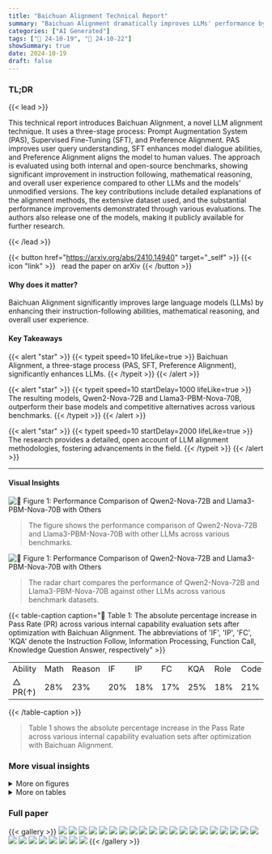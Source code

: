 ```yaml
---
title: "Baichuan Alignment Technical Report"
summary: "Baichuan Alignment dramatically improves LLMs' performance by optimizing training, enhancing data quality, and aligning models with human preferences, leading to significant gains in instruction follo..."
categories: ["AI Generated"]
tags: ["🔖 24-10-19", "🤗 24-10-22"]
showSummary: true
date: 2024-10-19
draft: false
---
```


### TL;DR


{{< lead >}}

This technical report introduces Baichuan Alignment, a novel LLM alignment technique.  It uses a three-stage process: Prompt Augmentation System (PAS), Supervised Fine-Tuning (SFT), and Preference Alignment.  PAS improves user query understanding, SFT enhances model dialogue abilities, and Preference Alignment aligns the model to human values.  The approach is evaluated using both internal and open-source benchmarks, showing significant improvement in instruction following, mathematical reasoning, and overall user experience compared to other LLMs and the models' unmodified versions.  The key contributions include detailed explanations of the alignment methods, the extensive dataset used, and the substantial performance improvements demonstrated through various evaluations. The authors also release one of the models, making it publicly available for further research.

{{< /lead >}}


{{< button href="https://arxiv.org/abs/2410.14940" target="_self" >}}
{{< icon "link" >}} &nbsp; read the paper on arXiv
{{< /button >}}

#### Why does it matter?
Baichuan Alignment significantly improves large language models (LLMs) by enhancing their instruction-following abilities, mathematical reasoning, and overall user experience.
#### Key Takeaways

{{< alert "star" >}}
{{< typeit speed=10 lifeLike=true >}} Baichuan Alignment, a three-stage process (PAS, SFT, Preference Alignment), significantly enhances LLMs. {{< /typeit >}}
{{< /alert >}}

{{< alert "star" >}}
{{< typeit speed=10 startDelay=1000 lifeLike=true >}} The resulting models, Qwen2-Nova-72B and Llama3-PBM-Nova-70B, outperform their base models and competitive alternatives across various benchmarks. {{< /typeit >}}
{{< /alert >}}

{{< alert "star" >}}
{{< typeit speed=10 startDelay=2000 lifeLike=true >}} The research provides a detailed, open account of LLM alignment methodologies, fostering advancements in the field. {{< /typeit >}}
{{< /alert >}}

------
#### Visual Insights



![](figures/figures_5_0.png "🔼 Figure 1: Performance Comparison of Qwen2-Nova-72B and Llama3-PBM-Nova-70B with Others")

> The figure shows the performance comparison of Qwen2-Nova-72B and Llama3-PBM-Nova-70B with other LLMs across various benchmarks.





![](charts/charts_1_0.png "🔼 Figure 1: Performance Comparison of Qwen2-Nova-72B and Llama3-PBM-Nova-70B with Others")

> The radar chart compares the performance of Qwen2-Nova-72B and Llama3-PBM-Nova-70B against other LLMs across various benchmark datasets.





{{< table-caption caption="🔽 Table 1: The absolute percentage increase in Pass Rate (PR) across various internal capability evaluation sets after optimization with Baichuan Alignment. The abbreviations of 'IF', 'IP', 'FC', 'KQA' denote the Instruction Follow, Information Processing, Function Call, Knowledge Question Answer, respectively" >}}
<br><table id='8' style='font-size:16px'><tr><td>Ability</td><td>Math</td><td>Reason</td><td>IF</td><td>IP</td><td>FC</td><td>KQA</td><td>Role</td><td>Code</td><td>Creation</td></tr><tr><td>△ PR(↑)</td><td>28%</td><td>23%</td><td>20%</td><td>18%</td><td>17%</td><td>25%</td><td>18%</td><td>21%</td><td>18%</td></tr></table>{{< /table-caption >}}

> Table 1 shows the absolute percentage increase in the Pass Rate across various internal capability evaluation sets after optimization with Baichuan Alignment.



### More visual insights

<details>
<summary>More on figures
</summary>


![](figures/figures_6_0.png "🔼 Figure 1: Performance Comparison of Qwen2-Nova-72B and Llama3-PBM-Nova-70B with Others")

> The figure shows a comparison of the performance of Qwen2-Nova-72B and Llama3-PBM-Nova-70B against other LLMs across various benchmark datasets.


![](figures/figures_7_0.png "🔼 Figure 1: Performance Comparison of Qwen2-Nova-72B and Llama3-PBM-Nova-70B with Others")

> The figure shows a radar chart comparing the performance of Qwen2-Nova-72B and Llama3-PBM-Nova-70B against other LLMs across various benchmark datasets.


![](figures/figures_11_0.png "🔼 Figure 1: Performance Comparison of Qwen2-Nova-72B and Llama3-PBM-Nova-70B with Others")

> The figure shows a radar chart comparing the performance of Qwen2-Nova-72B and Llama3-PBM-Nova-70B against other LLMs across various benchmarks.


![](figures/figures_18_0.png "🔼 Figure 1: Performance Comparison of Qwen2-Nova-72B and Llama3-PBM-Nova-70B with Others")

> The figure shows a radar chart comparing the performance of Qwen2-Nova-72B and Llama3-PBM-Nova-70B against other LLMs across various benchmark datasets.


![](figures/figures_19_0.png "🔼 Figure 1: Performance Comparison of Qwen2-Nova-72B and Llama3-PBM-Nova-70B with Others")

> The figure shows a radar chart comparing the performance of Qwen2-Nova-72B and Llama3-PBM-Nova-70B against other LLMs across various benchmarks.


![](figures/figures_20_0.png "🔼 Figure 1: Performance Comparison of Qwen2-Nova-72B and Llama3-PBM-Nova-70B with Others")

> The figure shows the performance comparison of Qwen2-Nova-72B and Llama3-PBM-Nova-70B with other models across various benchmarks.


</details>




<details>
<summary>More on tables
</summary>


{{< table-caption caption="🔽 Table 2: Comparison of Qwen2-Nova-72B with Other Models.: based on the same base model. underlined: results that were not found publicly and are derived from our own testing." >}}
<br><table id='6' style='font-size:16px'><tr><td>Models</td><td>Arena Hard</td><td>MT Bench</td><td>Human Eval</td><td>BBH</td><td>MATH</td><td>Follow Bench</td><td>IFEval</td></tr><tr><td>Llama-3.1-70B-Instruct</td><td>59.9</td><td>8.95</td><td>80.5</td><td>83.20</td><td>64.18</td><td>77.25</td><td>87.50</td></tr><tr><td>Deepseek-v2-Chat</td><td>68.3</td><td>8.85</td><td>76.8</td><td>79.70</td><td>53.90</td><td>73.67</td><td>57.50</td></tr><tr><td>Mixtral-8x22B-Instruct</td><td>36.4</td><td>8.66</td><td>75.0</td><td>78.40</td><td>47.40</td><td>67.28</td><td>67.10</td></tr><tr><td>Qwen1.5-110B-Chat</td><td>39.8</td><td>8.88</td><td>74.4</td><td>74.20</td><td>42.00</td><td>76.88</td><td>57.50</td></tr><tr><td>Qwen2-72B-Instruct</td><td>48.1</td><td>9.12</td><td>86.0</td><td>80.89</td><td>59.70</td><td>79.95</td><td>77.60</td></tr><tr><td>Qwen2-Nova-72B</td><td>75.1</td><td>9.23</td><td>86.6</td><td>86.43</td><td>69.06</td><td>81.61</td><td>80.59</td></tr></table>{{< /table-caption >}}

> The table compares the performance of Qwen2-Nova-72B against other models across several open-source benchmarks.


{{< table-caption caption="🔽 Table 3: Comparison of Llama3-PBM-Nova-70B with Others.: based on the same base model. underlined: results that were not found publicly and are derived from our own testing." >}}
<br><table id='8' style='font-size:16px'><tr><td>Models</td><td>Arena Hard</td><td>MixEval Hard</td><td>Alpaca Eval2.0</td><td>MT Bench</td><td>GPQA</td></tr><tr><td>GPT-4o</td><td>79.2</td><td>64.7</td><td>57.5</td><td>93.5</td><td>52</td></tr><tr><td>GPT-4-Turbo-0409</td><td>82.6</td><td>62.6</td><td>55.0</td><td>92.9</td><td>44</td></tr><tr><td>Llama-3.1-70B-Instruct</td><td>55.7</td><td>61.3</td><td>38.1</td><td>89.3</td><td>36</td></tr><tr><td>Llama-3-70B-Instruct</td><td>46.6</td><td>55.9</td><td>34.4</td><td>89.8</td><td>29</td></tr><tr><td>Llama3-PBM-Nova-70B</td><td>74.5</td><td>58.1</td><td>56.9</td><td>88.1</td><td>34</td></tr></table>{{< /table-caption >}}

> Table 3 compares the performance of Llama3-PBM-Nova-70B against other models across several open-source benchmarks.


{{< table-caption caption="🔽 Table 4: The evaluation results of LLMs on CFBench and its splits." >}}
<table id='10' style='font-size:14px'><tr><td rowspan="2">Model</td><td colspan="3">Easy Set</td><td colspan="3">Hard Set</td><td colspan="3">Full Set</td></tr><tr><td>CSR</td><td>ISR</td><td>PSR</td><td>CSR</td><td>ISR</td><td>PSR</td><td>CSR</td><td>ISR</td><td>PSR</td></tr><tr><td>GPT-4o</td><td>0.956</td><td>0.868</td><td>0.888</td><td>0.816</td><td>0.438</td><td>0.582</td><td>0.886</td><td>0.653</td><td>0.735</td></tr><tr><td>Claude-3.5-Sonnet</td><td>0.943</td><td>0.844</td><td>0.882</td><td>0.799</td><td>0.408</td><td>0.564</td><td>0.871</td><td>0.626</td><td>0.723</td></tr><tr><td>GLM-4-0520</td><td>0.939</td><td>0.820</td><td>0.852</td><td>0.785</td><td>0.372</td><td>0.536</td><td>0.862</td><td>0.596</td><td>0.694</td></tr><tr><td>DeepSeek-V2-0628</td><td>0.946</td><td>0.830</td><td>0.868</td><td>0.786</td><td>へ ~ 0.350</td><td>0.524</td><td>0.866</td><td>0.590</td><td>0.696</td></tr><tr><td>Yi-Large</td><td>0.900</td><td>0.730</td><td>0.786</td><td>0.744</td><td>0.292</td><td>0.460</td><td>0.822</td><td>0.511</td><td>0.623</td></tr><tr><td>MoonShot- V1-8k</td><td>0.919</td><td>0.764</td><td>0.812</td><td>0.758</td><td>0.308</td><td>0.464</td><td>0.838</td><td>0.536</td><td>0.638</td></tr><tr><td>Qwen2-72B-Instruct</td><td>0.944</td><td>0.836</td><td>0.880</td><td>0.791</td><td>0.342</td><td>0.530</td><td>0.867</td><td>0.589</td><td>0.705</td></tr><tr><td>Baichuan-Instruct</td><td>0.935</td><td>0.804</td><td>0.844</td><td>0.793</td><td>0.372</td><td>0.541</td><td>0.863</td><td>0.582</td><td>0.695</td></tr></table>{{< /table-caption >}}

> The table presents a comprehensive evaluation of LLMs' constraint-following proficiency across three difficulty levels (Easy, Hard, Full) using three key metrics (CSR, ISR, PSR) on the CFBench benchmark.


{{< table-caption caption="🔽 Table 5: The CSR score, an core evaluation metric in SysBench, is shown under various constraints." >}}
<br><table id='8' style='font-size:20px'><tr><td rowspan="2">Model</td><td colspan="7">CSR</td></tr><tr><td>Action</td><td>Content</td><td>Background</td><td>Role</td><td>Format</td><td>Style</td><td>Total</td></tr><tr><td>GPT-4o</td><td>86.8%</td><td>86.9%</td><td>87.2%</td><td>93.5%</td><td>87.4%</td><td>86.5%</td><td>87.1%</td></tr><tr><td>Claude-3-Opus</td><td>83.4%</td><td>85.6%</td><td>91.0%</td><td>93.5%</td><td>83.2%</td><td>85.0%</td><td>85.0%</td></tr><tr><td>Qwen2-72B-Instruct</td><td>73.5%</td><td>80.1%</td><td>89.7%</td><td>91.1%</td><td>79.7%</td><td>80.0%</td><td>79.0%</td></tr><tr><td>GLM-4-0520</td><td>77.8%</td><td>78.6%</td><td>83.3%</td><td>85.1%</td><td>78.9%</td><td>79.7%</td><td>78.9%</td></tr><tr><td>Llama-3.1-70B-Instruct</td><td>77.6%</td><td>75.4%</td><td>78.2%</td><td>94.0%</td><td>80.8%</td><td>71.3%</td><td>76.6%</td></tr><tr><td>DeepSeek- V2-0628</td><td>72.7%</td><td>76.1%</td><td>83.3%</td><td>92.9%</td><td>81.6%</td><td>72.3%</td><td>76.1%</td></tr><tr><td>Moonshot- V1-8K</td><td>67.7%</td><td>69.9%</td><td>79.5%</td><td>86.3%</td><td>73.8%</td><td>68.2%</td><td>70.3%</td></tr><tr><td>GPT3.5-Turbo-20231106</td><td>70.7%</td><td>57.6%</td><td>64.1%</td><td>80.4%</td><td>59.0%</td><td>59.7%</td><td>61.6%</td></tr><tr><td>ERNIE-4-8K-0613</td><td>51.9%</td><td>47.9%</td><td>62.8%</td><td>86.3%</td><td>52.0%</td><td>48.2%</td><td>50.7%</td></tr><tr><td>Baichuan-Instruct</td><td>76.5%</td><td>80.2%</td><td>82.1%</td><td>95.2%</td><td>85.3%</td><td>82.2%</td><td>80.8%</td></tr></table>{{< /table-caption >}}

> The table compares the Constraint Satisfaction Rate (CSR) of several leading LLMs across different constraint types in the SysBench benchmark.


{{< table-caption caption="🔽 Table 6: The evaluation results of LLMs on FB-Bench." >}}
<br><table id='10' style='font-size:20px'><tr><td>Model</td><td>Error Correction</td><td>Response Maintenance</td><td>Average</td></tr><tr><td>ERNIE-4-8K</td><td>66.30</td><td>62.59</td><td>64.44</td></tr><tr><td>GPT-4o</td><td>69.90</td><td>55.01</td><td>62.46</td></tr><tr><td>GLM-4-0520</td><td>66.40</td><td>55.30</td><td>60.85</td></tr><tr><td>Qwen2-72B-Instruct</td><td>63.46</td><td>57.81</td><td>60.63</td></tr><tr><td>Claude-3.5-Sonnet</td><td>73.87</td><td>46.34</td><td>60.11</td></tr><tr><td>GPT-4o-mini</td><td>66.74</td><td>50.55</td><td>58.65</td></tr><tr><td>Yi-Large</td><td>63.28</td><td>50.91</td><td>57.10</td></tr><tr><td>MoonShot- V1-32k</td><td>59.57</td><td>51.41</td><td>55.49</td></tr><tr><td>DeepSeek-V2.5</td><td>64.47</td><td>46.35</td><td>55.41</td></tr><tr><td>Baichuan-Instruct</td><td>65.65</td><td>57.30</td><td>61.48</td></tr></table>{{< /table-caption >}}

> Table 6 presents the subset evaluation results of leading LLMs in FB-Bench, showing their performance in error correction and response maintenance.


{{< table-caption caption="🔽 Table 2: Comparison of Qwen2-Nova-72B with Other Models.: based on the same base model." >}}
<table id='0' style='font-size:18px'><tr><td>[36]</td><td>Dan Hendrycks, Collin Burns, Saurav Kadavath, Akul Arora, Steven Basart, Eric Tang, Dawn Song, and Jacob Steinhardt. Measuring mathematical problem solving with the math dataset. arXiv preprint arXiv:2103.03874, 2021.</td></tr><tr><td>[37]</td><td>Shengding Hu, Yuge Tu, Xu Han, Chaoqun He, Ganqu Cui, Xiang Long, Zhi Zheng, Yewei Fang, Yuxiang Huang, Weilin Zhao, et al. Minicpm: Unveiling the potential of small language models with scalable training strategies. arXiv preprint arXiv:2404.06395, 2024.</td></tr><tr><td>[38]</td><td>Gabriel Ilharco, Marco Tulio Ribeiro, Mitchell Wortsman, Suchin Gururangan, Ludwig Schmidt, Hannaneh Hajishirzi, and Ali Farhadi. Editing models with task arithmetic. arXiv preprint arXiv:2212.04089, 2022.</td></tr><tr><td>[39]</td><td>Sam Ade Jacobs, Masahiro Tanaka, Chengming Zhang, Minjia Zhang, Shuaiwen Leon Song, Samyam Rajbhandari, and Yuxiong He. Deepspeed ulysses: System optimizations for enabling training of extreme long sequence transformer models. CoRR, abs/2309.14509, 2023.</td></tr><tr><td>[40]</td><td>Dong-Hwan Jang, Sangdoo Yun, and Dongyoon Han. Model stock: All we need is just a few fine-tuned models. arXiv preprint arXiv:2403.19522, 2024.</td></tr><tr><td>[41]</td><td>Albert Q Jiang, Alexandre Sablayrolles, Antoine Roux, Arthur Mensch, Blanche Savary, Chris Bamford, Devendra Singh Chaplot, Diego de las Casas, Emma Bou Hanna, Florian Bressand, et al. Mixtral of experts. arXiv preprint arXiv:2401.04088, 2024.</td></tr><tr><td>[42]</td><td>Yuxin Jiang, Yufei Wang, Xingshan Zeng, Wanjun Zhong, Liangyou Li, Fei Mi, Lifeng Shang, Xin Jiang, Qun Liu, and Wei Wang. Followbench: A multi-level fine-grained constraints following benchmark for large language models. arXiv preprint arXiv:2310.20410, 2023.</td></tr><tr><td>[43]</td><td>Takeshi Kojima, Shixiang Shane Gu, Machel Reid, Yutaka Matsuo, and Yusuke Iwasawa. Large language models are zero-shot reasoners. Advances in neural information processing systems, 35:22199-22213, 2022.</td></tr><tr><td>[44]</td><td>Po-Nien Kung, Fan Yin, Di Wu, Kai- Wei Chang, and Nanyun Peng. Active instruction tuning: Improving cross-task generalization by training on prompt sensitive tasks. In Proceedings ofthe 2023 Conference on Empirical Methods in Natural Language Processing, pages 1813-1829, 2023.</td></tr><tr><td>[45]</td><td>Seongyun Lee, Sue Hyun Park, Seungone Kim, and Minjoon Seo. Aligning to thousands of preferences via system message generalization. arXiv preprint arXiv:2405.17977, 2024.</td></tr><tr><td>[46]</td><td>Ming Li, Yong Zhang, Zhitao Li, Jiuhai Chen, Lichang Chen, Ning Cheng, Jianzong Wang, Tianyi Zhou, and Jing Xiao. From quantity to quality: Boosting llm performance with self- guided data selection for instruction tuning. In Proceedings of the 2024 Conference of the North American Chapter of the Association for Computational Linguistics: Human Language Technologies (Volume 1: Long Papers), pages 7595-7628, 2024.</td></tr><tr><td>[47]</td><td>Tianle Li, Wei-Lin Chiang, Evan Frick, Lisa Dunlap, Tianhao Wu, Banghua Zhu, Joseph E Gonzalez, and Ion Stoica. From crowdsourced data to high-quality benchmarks: Arena-hard and benchbuilder pipeline. arXiv preprint arXiv:2406.11939, 2024.</td></tr><tr><td>[48]</td><td>Tianle Li, Wei-Lin Chiang, Evan Frick, Lisa Dunlap, Tianhao Wu, Banghua Zhu, Joseph E Gonzalez, and Ion Stoica. From crowdsourced data to high-quality benchmarks: Arena-hard and benchbuilder pipeline. arXiv preprint arXiv:2406.11939, 2024.</td></tr><tr><td>[49]</td><td>Xian Li, Ping Yu, Chunting Zhou, Timo Schick, Omer Levy, Luke Zettlemoyer, Jason We- ston, and Mike Lewis. Self-alignment with instruction backtranslation. arXiv preprint arXiv:2308.06259, 2023.</td></tr><tr><td>[50]</td><td>Xuechen Li, Tianyi Zhang, Yann Dubois, Rohan Taori, Ishaan Gulrajani, Carlos Guestrin, Percy Liang, and Tatsunori B Hashimoto. Alpacaeval: An automatic evaluator of instruction- following models, 2023.</td></tr><tr><td>[51]</td><td>Yinghui Li, Qingyu Zhou, Yuanzhen Luo, Shirong Ma, Yangning Li, Hai-Tao Zheng, Xuming Hu, and Philip S Yu. When llms meet cunning questions: A fallacy understanding benchmark for large language models. arXiv preprint arXiv:2402.11100, 2024.</td></tr><tr><td>[52]</td><td>Youquan Li, Miao Zheng, Fan Yang, Guosheng Dong, Bin Cui, Weipeng Chen, Zenan Zhou, and Wentao Zhang. Fb-bench: A fine-grained multi-task benchmark for evaluating llms' responsiveness to human feedback, 2024.</td></tr></table>{{< /table-caption >}}

> Table 2 presents a comparative analysis of Qwen2-Nova-72B against other models across several authoritative open-source benchmarks, showing its superior performance compared to its base model and other LLMs.


{{< table-caption caption="🔽 Table 2: Comparison of Qwen2-Nova-72B with Other Models.: based on the same base model. underlined: results that were not found publicly and are derived from our own testing." >}}
<table id='0' style='font-size:18px'><tr><td>[72]</td><td>John Schulman. Approximating kl divergence, 2020.</td></tr><tr><td>[73]</td><td>John Schulman, Filip Wolski, Prafulla Dhariwal, Alec Radford, and Oleg Klimov. Proximal policy optimization algorithms, 2017.</td></tr><tr><td>[74]</td><td>Zhihong Shao, Peiyi Wang, Qihao Zhu, Runxin Xu, Junxiao Song, Xiao Bi, Haowei Zhang, Mingchuan Zhang, Y. K. Li, Y. Wu, and Daya Guo. Deepseekmath: Pushing the limits of mathematical reasoning in open language models, 2024.</td></tr><tr><td>[75]</td><td>Noah Shinn, Federico Cassano, Ashwin Gopinath, Karthik Narasimhan, and Shunyu Yao. Re- flexion: Language agents with verbal reinforcement learning. Advances in Neural Information Processing Systems, 36, 2024.</td></tr><tr><td>[76]</td><td>Haoran Sun, Lixin Liu, Junjie Li, Fengyu Wang, Baohua Dong, Ran Lin, and Ruohui Huang. Conifer: Improving complex constrained instruction-following ability of large language models. arXiv preprint arXiv:2404.02823, 2024.</td></tr><tr><td>[77]</td><td>Yu Sun, Shuohuan Wang, Shikun Feng, Siyu Ding, Chao Pang, Junyuan Shang, Jiaxiang Liu, Xuyi Chen, Yanbin Zhao, Yuxiang Lu, et al. Ernie 3.0: Large-scale knowledge enhanced pre-training for language understanding and generation. arXiv preprint arXiv:2107.02137, 2021.</td></tr><tr><td>[78]</td><td>Mirac Suzgun, Nathan Scales, Nathanael Scharli, Sebastian Gehrmann, Yi Tay, Hyung Won Chung, Aakanksha Chowdhery, Quoc Le, Ed Chi, Denny Zhou, et al. Challenging big- bench tasks and whether chain-of-thought can solve them. In Findings of the Association for Computational Linguistics: ACL 2023, pages 13003-13051, 2023.</td></tr><tr><td>[79]</td><td>Gemini Team, Rohan Anil, Sebastian Borgeaud, Yonghui Wu, Jean-Baptiste Alayrac, Jiahui Yu, Radu Soricut, Johan Schalkwyk, Andrew M Dai, Anja Hauth, et al. Gemini: a family of highly capable multimodal models. arXiv preprint arXiv:2312.11805, 2023.</td></tr><tr><td>[80]</td><td>Ryan Teknium, Jeffrey Quesnelle, and Chen Guang. Hermes 3 technical report. arXiv preprint arXiv:2408.11857, 2024.</td></tr><tr><td>[81]</td><td>Hugo Touvron, Thibaut Lavril, Gautier Izacard, Xavier Martinet, Marie-Anne Lachaux, Timo- thee Lacroix, Baptiste Roziere, Naman Goyal, Eric Hambro, Faisal Azhar, et al. Llama: Open and efficient foundation language models. arXiv preprint arXiv:2302.13971, 2023.</td></tr><tr><td>[82]</td><td>Hugo Touvron, Louis Martin, Kevin Stone, Peter Albert, Amjad Almahairi, Yasmine Babaei, Nikolay Bashlykov, Soumya Batra, Prajjwal Bhargava, Shruti Bhosale, Dan Bikel, Lukas Blecher, Cristian Canton Ferrer, Moya Chen, Guillem Cucurull, David Esiobu, Jude Fernandes, Jeremy Fu, Wenyin Fu, Brian Fuller, Cynthia Gao, Vedanuj Goswami, Naman Goyal, Anthony Hartshorn, Saghar Hosseini, Rui Hou, Hakan Inan, Marcin Kardas, Viktor Kerkez, Madian Khabsa, Isabel Kloumann, Artem Korenev, Punit Singh Koura, Marie-Anne Lachaux, Thibaut Lavril, Jenya Lee, Diana Liskovich, Yinghai Lu, Yuning Mao, Xavier Martinet, Todor Mi- haylov, Pushkar Mishra, Igor Molybog, Yixin Nie, Andrew Poulton, Jeremy Reizenstein, Rashi Rungta, Kalyan Saladi, Alan Schelten, Ruan Silva, Eric Michael Smith, Ranjan Subramanian, Xiaoqing Ellen Tan, Binh Tang, Ross Taylor, Adina Williams, Jian Xiang Kuan, Puxin Xu, Zheng Yan, Iliyan Zarov, Yuchen Zhang, Angela Fan, Melanie Kambadur, Sharan Narang, Aurelien Rodriguez, Robert Stojnic, Sergey Edunov, and Thomas Scialom. Llama 2: Open foundation and fine-tuned chat models, 2023.</td></tr><tr><td>[83]</td><td>Eric Wallace, Kai Xiao, Reimar Leike, Lilian Weng, Johannes Heidecke, and Alex Beutel. The instruction hierarchy: Training llms to prioritize privileged instructions. arXiv preprint arXiv:2404.13208, 2024.</td></tr><tr><td>[84]</td><td>Peng Wang, Shuai Bai, Sinan Tan, Shijie Wang, Zhihao Fan, Jinze Bai, Keqin Chen, Xuejing Liu, Jialin Wang, Wenbin Ge, et al. Qwen2-vl: Enhancing vision-language model's perception of the world at any resolution. arXiv preprint arXiv:2409.12191, 2024.</td></tr><tr><td>[85]</td><td>Xuezhi Wang, Jason Wei, Dale Schuurmans, Quoc Le, Ed Chi, Sharan Narang, Aakanksha Chowdhery, and Denny Zhou. Self-consistency improves chain of thought reasoning in language models. arXiv preprint arXiv:2203.11171, 2022.</td></tr><tr><td>[86]</td><td>Zhilin Wang, Yi Dong, Olivier Delalleau, Jiaqi Zeng, Gerald Shen, Daniel Egert, Jimmy J. Zhang, Makesh Narsimhan Sreedhar, and Oleksii Kuchaiev. Helpsteer2: Open-source dataset for training top-performing reward models, 2024.</td></tr></table>{{< /table-caption >}}

> Table 2 presents a comparative analysis of Qwen2-Nova-72B against other models across several authoritative open-source benchmarks, showing its performance improvements compared to its base model and other leading LLMs.


</details>


### Full paper

{{< gallery >}}
<img src="paper_images/1.png" class="grid-w50 md:grid-w33 xl:grid-w25" />
<img src="paper_images/2.png" class="grid-w50 md:grid-w33 xl:grid-w25" />
<img src="paper_images/3.png" class="grid-w50 md:grid-w33 xl:grid-w25" />
<img src="paper_images/4.png" class="grid-w50 md:grid-w33 xl:grid-w25" />
<img src="paper_images/5.png" class="grid-w50 md:grid-w33 xl:grid-w25" />
<img src="paper_images/6.png" class="grid-w50 md:grid-w33 xl:grid-w25" />
<img src="paper_images/7.png" class="grid-w50 md:grid-w33 xl:grid-w25" />
<img src="paper_images/8.png" class="grid-w50 md:grid-w33 xl:grid-w25" />
<img src="paper_images/9.png" class="grid-w50 md:grid-w33 xl:grid-w25" />
<img src="paper_images/10.png" class="grid-w50 md:grid-w33 xl:grid-w25" />
<img src="paper_images/11.png" class="grid-w50 md:grid-w33 xl:grid-w25" />
<img src="paper_images/12.png" class="grid-w50 md:grid-w33 xl:grid-w25" />
<img src="paper_images/13.png" class="grid-w50 md:grid-w33 xl:grid-w25" />
<img src="paper_images/14.png" class="grid-w50 md:grid-w33 xl:grid-w25" />
<img src="paper_images/15.png" class="grid-w50 md:grid-w33 xl:grid-w25" />
<img src="paper_images/16.png" class="grid-w50 md:grid-w33 xl:grid-w25" />
<img src="paper_images/17.png" class="grid-w50 md:grid-w33 xl:grid-w25" />
<img src="paper_images/18.png" class="grid-w50 md:grid-w33 xl:grid-w25" />
<img src="paper_images/19.png" class="grid-w50 md:grid-w33 xl:grid-w25" />
<img src="paper_images/20.png" class="grid-w50 md:grid-w33 xl:grid-w25" />
<img src="paper_images/21.png" class="grid-w50 md:grid-w33 xl:grid-w25" />
<img src="paper_images/22.png" class="grid-w50 md:grid-w33 xl:grid-w25" />
<img src="paper_images/23.png" class="grid-w50 md:grid-w33 xl:grid-w25" />
<img src="paper_images/24.png" class="grid-w50 md:grid-w33 xl:grid-w25" />
<img src="paper_images/25.png" class="grid-w50 md:grid-w33 xl:grid-w25" />
<img src="paper_images/26.png" class="grid-w50 md:grid-w33 xl:grid-w25" />
<img src="paper_images/27.png" class="grid-w50 md:grid-w33 xl:grid-w25" />
<img src="paper_images/28.png" class="grid-w50 md:grid-w33 xl:grid-w25" />
{{< /gallery >}}